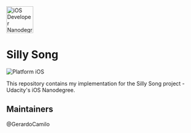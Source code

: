<img src="https://s3-us-west-1.amazonaws.com/udacity-content/degrees/catalog-images/nd003.png" alt="iOS Developer Nanodegree logo" height="70" >

# Silly Song

![Platform iOS](https://img.shields.io/badge/nanodegree-iOS-blue.svg)

This repository contains my implementation for the Silly Song project - Udacity's iOS Nanodegree.

## Maintainers
@GerardoCamilo
